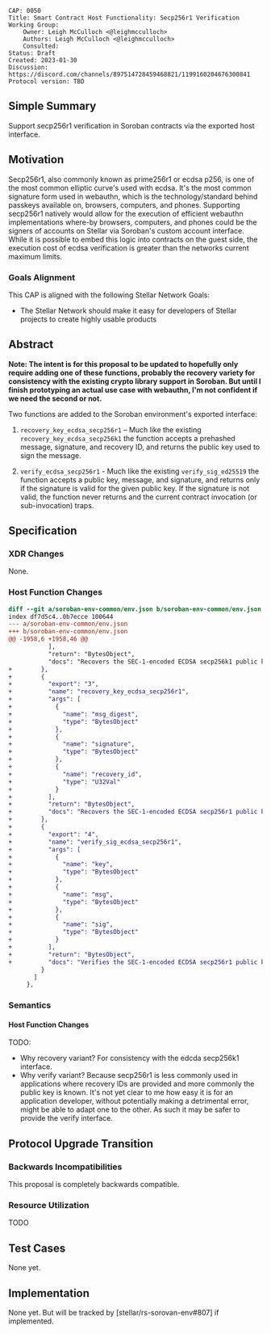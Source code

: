 ```
CAP: 0050
Title: Smart Contract Host Functionality: Secp256r1 Verification
Working Group:
    Owner: Leigh McCulloch <@leighmcculloch>
    Authors: Leigh McCulloch <@leighmcculloch>
    Consulted:
Status: Draft
Created: 2023-01-30
Discussion: https://discord.com/channels/897514728459468821/1199160204676300841
Protocol version: TBD
```

## Simple Summary

Support secp256r1 verification in Soroban contracts via the exported host
interface.

## Motivation

Secp256r1, also commonly known as prime256r1 or ecdsa p256, is one of the most
common elliptic curve's used with ecdsa. It's the most common signature form
used in webauthn, which is the technology/standard behind passkeys available on,
browsers, computers, and phones. Supporting secp256r1 natively would allow for
the execution of efficient webauthn implementations where-by browsers,
computers, and phones could be the signers of accounts on Stellar via Soroban's
custom account interface. While it is possible to embed this logic into
contracts on the guest side, the execution cost of ecdsa verification is greater
than the networks current maximum limits.

### Goals Alignment

This CAP is aligned with the following Stellar Network Goals:

- The Stellar Network should make it easy for developers of Stellar projects to
  create highly usable products

## Abstract

**Note: The intent is for this proposal to be updated to hopefully only require
adding one of these functions, probably the recovery variety for consistency
with the existing crypto library support in Soroban. But until I finish
prototyping an actual use case with webauthn, I'm not confident if we need the
second or not.**

Two functions are added to the Soroban environment's exported interface:

1. `recovery_key_ecdsa_secp256r1` – Much like the existing
`recovery_key_ecdsa_secp256k1` the function accepts a prehashed message,
signature, and recovery ID, and returns the public key used to sign the message.

2. `verify_ecdsa_secp256r1` - Much like the existing `verify_sig_ed25519` the
function accepts a public key, message, and signature, and returns only if the
signature is valid for the given public key. If the signature is not valid, the
function never returns and the current contract invocation (or sub-invocation)
traps.

## Specification

### XDR Changes

None.

### Host Function Changes

```diff mddiffcheck.base=v20.1.0
diff --git a/soroban-env-common/env.json b/soroban-env-common/env.json
index df7d5c4..0b7ecce 100644
--- a/soroban-env-common/env.json
+++ b/soroban-env-common/env.json
@@ -1958,6 +1958,46 @@
           ],
           "return": "BytesObject",
           "docs": "Recovers the SEC-1-encoded ECDSA secp256k1 public key that produced a given 64-byte signature over a given 32-byte message digest, for a given recovery_id byte."
+        },
+        {
+          "export": "3",
+          "name": "recovery_key_ecdsa_secp256r1",
+          "args": [
+            {
+              "name": "msg_digest",
+              "type": "BytesObject"
+            },
+            {
+              "name": "signature",
+              "type": "BytesObject"
+            },
+            {
+              "name": "recovery_id",
+              "type": "U32Val"
+            }
+          ],
+          "return": "BytesObject",
+          "docs": "Recovers the SEC-1-encoded ECDSA secp256r1 public key that produced a given 64-byte signature over a given 32-byte message digest, for a given recovery_id byte."
+        },
+        {
+          "export": "4",
+          "name": "verify_sig_ecdsa_secp256r1",
+          "args": [
+            {
+              "name": "key",
+              "type": "BytesObject"
+            },
+            {
+              "name": "msg",
+              "type": "BytesObject"
+            },
+            {
+              "name": "sig",
+              "type": "BytesObject"
+            }
+          ],
+          "return": "BytesObject",
+          "docs": "Verifies the SEC-1-encoded ECDSA secp256r1 public key produced a given 64-byte signature over a given 32-byte message digest."
         }
       ]
     },
```

### Semantics

#### Host Function Changes

TODO:
- Why recovery variant? For consistency with the edcda secp256k1 interface.
- Why verify variant? Because secp256r1 is less commonly used in applications
where recovery IDs are provided and more commonly the public key is known. It's
not yet clear to me how easy it is for an application developer, without
potentially making a detrimental error, might be able to adapt one to the other.
As such it may be safer to provide the verify interface.

## Protocol Upgrade Transition

### Backwards Incompatibilities

This proposal is completely backwards compatible.

### Resource Utilization

TODO

## Test Cases

None yet.

## Implementation

None yet. But will be tracked by [stellar/rs-sorovan-env#807] if implemented.

[stellar/rs-soroban-env]: (https://github.com/stellar/rs-soroban-env/issues/807)
